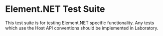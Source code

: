# Element.NET Test Suite
This test suite is for testing Element.NET specific functionality.
Any tests which use the Host API conventions should be implemented in Laboratory.